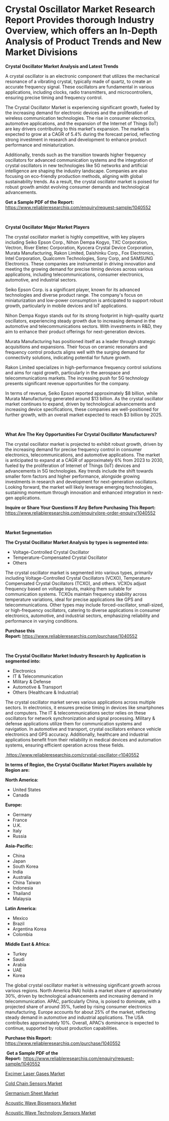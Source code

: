 <p><h1>Crystal Oscillator Market Research Report Provides thorough Industry Overview, which offers an In-Depth Analysis of Product Trends and New Market Divisions</h1></p><p><strong>Crystal Oscillator Market Analysis and Latest Trends</strong></p>
<p><p>A crystal oscillator is an electronic component that utilizes the mechanical resonance of a vibrating crystal, typically made of quartz, to create an accurate frequency signal. These oscillators are fundamental in various applications, including clocks, radio transmitters, and microcontrollers, ensuring precise timing and frequency control.</p><p>The Crystal Oscillator Market is experiencing significant growth, fueled by the increasing demand for electronic devices and the proliferation of wireless communication technologies. The rise in consumer electronics, automotive applications, and the expansion of the Internet of Things (IoT) are key drivers contributing to this market's expansion. The market is expected to grow at a CAGR of 5.4% during the forecast period, reflecting strong investment in research and development to enhance product performance and miniaturization. </p><p>Additionally, trends such as the transition towards higher frequency oscillators for advanced communication systems and the integration of crystal oscillators in new technologies like 5G networks and artificial intelligence are shaping the industry landscape. Companies are also focusing on eco-friendly production methods, aligning with global sustainability trends. As a result, the crystal oscillator market is poised for robust growth amidst evolving consumer demands and technological advancements.</p></p>
<p><strong>Get a Sample PDF of the Report:&nbsp;</strong> <a href="https://www.reliableresearchiq.com/enquiry/request-sample/1040552?utm_campaign=1900&utm_medium=2&utm_source=Github&utm_content=ia&utm_term=06042025&utm_id=crystal-oscillator">https://www.reliableresearchiq.com/enquiry/request-sample/1040552</a></p>
<p>&nbsp;</p>
<p><strong>Crystal Oscillator Major Market Players</strong></p>
<p><p>The crystal oscillator market is highly competitive, with key players including Seiko Epson Corp., Nihon Dempa Kogyo, TXC Corporation, Vectron, River Eletec Corporation, Kyocera Crystal Device Corporation, Murata Manufacturing, Rakon Limited, Daishinku Corp., Fox Electronics, Intel Corporation, Qualcomm Technologies, Sony Corp, and SAMSUNG Electronics. These companies are instrumental in driving innovation and meeting the growing demand for precise timing devices across various applications, including telecommunications, consumer electronics, automotive, and industrial sectors.</p><p>Seiko Epson Corp. is a significant player, known for its advanced technologies and diverse product range. The company's focus on miniaturization and low-power consumption is anticipated to support robust growth, particularly in mobile devices and IoT applications.</p><p>Nihon Dempa Kogyo stands out for its strong footprint in high-quality quartz oscillators, experiencing steady growth due to increasing demand in the automotive and telecommunications sectors. With investments in R&D, they aim to enhance their product offerings for next-generation devices.</p><p>Murata Manufacturing has positioned itself as a leader through strategic acquisitions and expansions. Their focus on ceramic resonators and frequency control products aligns well with the surging demand for connectivity solutions, indicating potential for future growth.</p><p>Rakon Limited specializes in high-performance frequency control solutions and aims for rapid growth, particularly in the aerospace and telecommunications markets. The increasing push for 5G technology presents significant revenue opportunities for the company.</p><p>In terms of revenue, Seiko Epson reported approximately $8 billion, while Murata Manufacturing generated around $13 billion. As the crystal oscillator market continues to expand, driven by technological advancements and increasing device specifications, these companies are well-positioned for further growth, with an overall market expected to reach $3 billion by 2025.</p></p>
<p>&nbsp;</p>
<p><strong>What Are The Key Opportunities For Crystal Oscillator Manufacturers?</strong></p>
<p><p>The crystal oscillator market is projected to exhibit robust growth, driven by the increasing demand for precise frequency control in consumer electronics, telecommunications, and automotive applications. The market is anticipated to expand at a CAGR of approximately 6% from 2023 to 2030, fueled by the proliferation of Internet of Things (IoT) devices and advancements in 5G technologies. Key trends include the shift towards smaller form factors and higher performance, alongside growing investments in research and development for next-generation oscillators. Looking forward, the market will likely leverage emerging technologies, sustaining momentum through innovation and enhanced integration in next-gen applications.</p></p>
<p><strong>Inquire or Share Your Questions If Any Before Purchasing This Report:</strong> <a href="https://www.reliableresearchiq.com/enquiry/pre-order-enquiry/1040552?utm_campaign=1900&utm_medium=2&utm_source=Github&utm_content=ia&utm_term=06042025&utm_id=crystal-oscillator">https://www.reliableresearchiq.com/enquiry/pre-order-enquiry/1040552</a></p>
<p>&nbsp;</p>
<p><strong>Market Segmentation</strong></p>
<p><strong>The Crystal Oscillator Market Analysis by types is segmented into:</strong></p>
<p><ul><li>Voltage-Controlled Crystal Oscillator</li><li>Temperature-Compensated Crystal Oscillator</li><li>Others</li></ul></p>
<p><p>The crystal oscillator market is segmented into various types, primarily including Voltage-Controlled Crystal Oscillators (VCXO), Temperature-Compensated Crystal Oscillators (TCXO), and others. VCXOs adjust frequency based on voltage inputs, making them suitable for communication systems. TCXOs maintain frequency stability across temperature variations, ideal for precise applications like GPS and telecommunications. Other types may include forced-oscillator, small-sized, or high-frequency oscillators, catering to diverse applications in consumer electronics, automotive, and industrial sectors, emphasizing reliability and performance in varying conditions.</p></p>
<p><strong>Purchase this Report:&nbsp;</strong><a href="https://www.reliableresearchiq.com/purchase/1040552?utm_campaign=1900&utm_medium=2&utm_source=Github&utm_content=ia&utm_term=06042025&utm_id=crystal-oscillator">https://www.reliableresearchiq.com/purchase/1040552</a></p>
<p>&nbsp;</p>
<p><strong>The Crystal Oscillator Market Industry Research by Application is segmented into:</strong></p>
<p><ul><li>Electronics</li><li>IT & Telecommunication</li><li>Military & Defense</li><li>Automotive & Transport</li><li>Others (Healthcare & Industrial)</li></ul></p>
<p><p>The crystal oscillator market serves various applications across multiple sectors. In electronics, it ensures precise timing in devices like smartphones and computers. The IT & telecommunications sector relies on these oscillators for network synchronization and signal processing. Military & defense applications utilize them for communication systems and navigation. In automotive and transport, crystal oscillators enhance vehicle electronics and GPS accuracy. Additionally, healthcare and industrial applications benefit from their reliability in medical devices and automation systems, ensuring efficient operation across these fields.</p></p>
<p><a href="https://www.reliableresearchiq.com/crystal-oscillator-r1040552?utm_campaign=1900&utm_medium=2&utm_source=Github&utm_content=ia&utm_term=06042025&utm_id=crystal-oscillator">&nbsp;https://www.reliableresearchiq.com/crystal-oscillator-r1040552</a></p>
<p><strong>In terms of Region, the Crystal Oscillator Market Players available by Region are:</strong></p>
<p>
    <p> <strong> North America: </strong>
        <ul>
            <li>United States</li>
            <li>Canada</li>
        </ul>
        </p> 
    <p> <strong> Europe: </strong>
        <ul>
            <li>Germany</li>
            <li>France</li>
            <li>U.K.</li>
            <li>Italy</li>
            <li>Russia</li>
        </ul>
        </p> 
    <p> <strong> Asia-Pacific: </strong>
        <ul>
            <li>China</li>
            <li>Japan</li>
            <li>South Korea</li>
            <li>India</li>
            <li>Australia</li>
            <li>China Taiwan</li>
            <li>Indonesia</li>
            <li>Thailand</li>
            <li>Malaysia</li>
        </ul>
        </p> 
    <p> <strong> Latin America: </strong>
        <ul>
            <li>Mexico</li>
            <li>Brazil</li>
            <li>Argentina Korea</li>
            <li>Colombia</li>
        </ul>
        </p> 
    <p> <strong> Middle East & Africa: </strong>
        <ul>
            <li>Turkey</li>
            <li>Saudi</li>
            <li>Arabia</li>
            <li>UAE</li>
            <li>Korea</li>
        </ul>
    </p>
    </p>
<p><p>The global crystal oscillator market is witnessing significant growth across various regions. North America (NA) holds a market share of approximately 30%, driven by technological advancements and increasing demand in telecommunication. APAC, particularly China, is poised to dominate, with a projected share of around 35%, fueled by rising consumer electronics manufacturing. Europe accounts for about 25% of the market, reflecting steady demand in automotive and industrial applications. The USA contributes approximately 10%. Overall, APAC’s dominance is expected to continue, supported by robust production capabilities.</p></p>
<p><strong>Purchase this Report: </strong><a href="https://www.reliableresearchiq.com/purchase/1040552?utm_campaign=1900&utm_medium=2&utm_source=Github&utm_content=ia&utm_term=06042025&utm_id=crystal-oscillator">https://www.reliableresearchiq.com/purchase/1040552</a></p>
<p>&nbsp;<strong>Get a Sample PDF of the Report:&nbsp;&nbsp;</strong><a href="https://www.reliableresearchiq.com/enquiry/request-sample/1040552?utm_campaign=1900&utm_medium=2&utm_source=Github&utm_content=ia&utm_term=06042025&utm_id=crystal-oscillator">https://www.reliableresearchiq.com/enquiry/request-sample/1040552</a></p>
<p><strong></strong></p>
<p><p><a href="https://github.com/yodhafirorae/Market-Research-Report-List-1/blob/main/excimer-laser-gases-market.md?utm_campaign=1900&utm_medium=2&utm_source=Github&utm_content=ia&utm_term=06042025&utm_id=crystal-oscillator">Excimer Laser Gases Market</a></p><p><a href="https://github.com/awwqamet/Market-Research-Report-List-1/blob/main/cold-chain-sensors-market.md?utm_campaign=1900&utm_medium=2&utm_source=Github&utm_content=ia&utm_term=06042025&utm_id=crystal-oscillator">Cold Chain Sensors Market</a></p><p><a href="https://github.com/stuwinawisa/Market-Research-Report-List-1/blob/main/germanium-sheet-market.md?utm_campaign=1900&utm_medium=2&utm_source=Github&utm_content=ia&utm_term=06042025&utm_id=crystal-oscillator">Germanium Sheet Market</a></p><p><a href="https://github.com/marcayaminig/Market-Research-Report-List-1/blob/main/acoustic-wave-biosensors-market.md?utm_campaign=1900&utm_medium=2&utm_source=Github&utm_content=ia&utm_term=06042025&utm_id=crystal-oscillator">Acoustic Wave Biosensors Market</a></p><p><a href="https://github.com/chillwervenu/Market-Research-Report-List-1/blob/main/acoustic-wave-technology-sensors-market.md?utm_campaign=1900&utm_medium=2&utm_source=Github&utm_content=ia&utm_term=06042025&utm_id=crystal-oscillator">Acoustic Wave Technology Sensors Market</a></p></p>